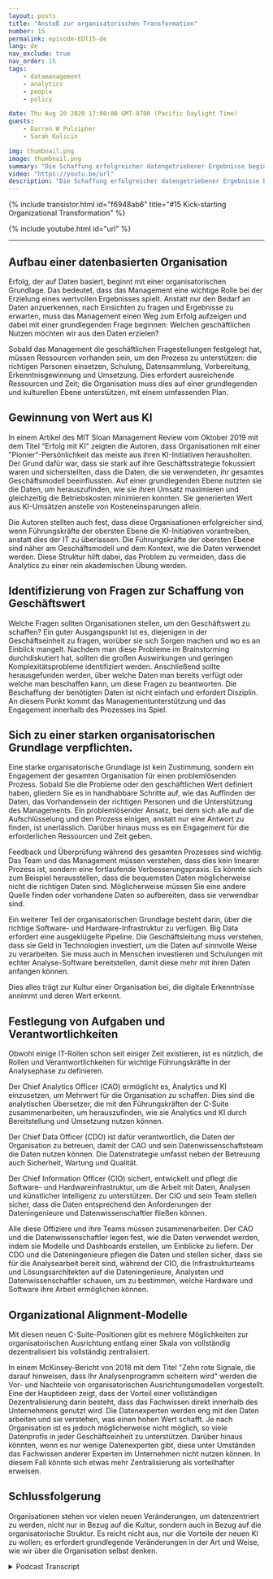 ```yaml
---
layout: posts
title: "Anstoß zur organisatorischen Transformation"
number: 15
permalink: episode-EDT15-de
lang: de
nav_exclude: true
nav_order: 15
tags:
    - datamanagement
    - analytics
    - people
    - policy

date: Thu Aug 20 2020 17:00:00 GMT-0700 (Pacific Daylight Time)
guests:
    - Darren W Pulsipher
    - Sarah Kalicin

img: thumbnail.png
image: thumbnail.png
summary: "Die Schaffung erfolgreicher datengetriebener Ergebnisse beginnt mit einer starken organisatorischen Grundlage. Darren und sein Gast Sarah Kalicin, Lead Data Scientist Data Center Group Intel, diskutieren die Schlüsselaspekte dieser grundlegenden Veränderung."
video: "https://youtu.be/url"
description: "Die Schaffung erfolgreicher datengetriebener Ergebnisse beginnt mit einer starken organisatorischen Grundlage. Darren und sein Gast Sarah Kalicin, Lead Data Scientist Data Center Group Intel, diskutieren die Schlüsselaspekte dieser grundlegenden Veränderung."
---
```


<div>
{% include transistor.html id="f6948ab6" title="#15 Kick-starting Organizational Transformation" %}

{% include youtube.html id="url" %}
</div>

---

## Aufbau einer datenbasierten Organisation

Erfolg, der auf Daten basiert, beginnt mit einer organisatorischen Grundlage. Das bedeutet, dass das Management eine wichtige Rolle bei der Erzielung eines wertvollen Ergebnisses spielt. Anstatt nur den Bedarf an Daten anzuerkennen, nach Einsichten zu fragen und Ergebnisse zu erwarten, muss das Management einen Weg zum Erfolg aufzeigen und dabei mit einer grundlegenden Frage beginnen: Welchen geschäftlichen Nutzen möchten wir aus den Daten erzielen?

Sobald das Management die geschäftlichen Fragestellungen festgelegt hat, müssen Ressourcen vorhanden sein, um den Prozess zu unterstützen: die richtigen Personen einsetzen, Schulung, Datensammlung, Vorbereitung, Erkenntnisgewinnung und Umsetzung. Dies erfordert ausreichende Ressourcen und Zeit; die Organisation muss dies auf einer grundlegenden und kulturellen Ebene unterstützen, mit einem umfassenden Plan.

## Gewinnung von Wert aus KI

In einem Artikel des MIT Sloan Management Review vom Oktober 2019 mit dem Titel "Erfolg mit KI" zeigten die Autoren, dass Organisationen mit einer "Pionier"-Persönlichkeit das meiste aus ihren KI-Initiativen herausholten. Der Grund dafür war, dass sie stark auf ihre Geschäftsstrategie fokussiert waren und sicherstellten, dass die Daten, die sie verwendeten, ihr gesamtes Geschäftsmodell beeinflussten. Auf einer grundlegenden Ebene nutzten sie die Daten, um herauszufinden, wie sie ihren Umsatz maximieren und gleichzeitig die Betriebskosten minimieren konnten. Sie generierten Wert aus KI-Umsätzen anstelle von Kosteneinsparungen allein.

Die Autoren stellten auch fest, dass diese Organisationen erfolgreicher sind, wenn Führungskräfte der obersten Ebene die KI-Initiativen vorantreiben, anstatt dies der IT zu überlassen. Die Führungskräfte der obersten Ebene sind näher am Geschäftsmodell und dem Kontext, wie die Daten verwendet werden. Diese Struktur hilft dabei, das Problem zu vermeiden, dass die Analytics zu einer rein akademischen Übung werden.

## Identifizierung von Fragen zur Schaffung von Geschäftswert

Welche Fragen sollten Organisationen stellen, um den Geschäftswert zu schaffen? Ein guter Ausgangspunkt ist es, diejenigen in der Geschäftseinheit zu fragen, worüber sie sich Sorgen machen und wo es an Einblick mangelt. Nachdem man diese Probleme im Brainstorming durchdiskutiert hat, sollten die großen Auswirkungen und geringen Komplexitätsprobleme identifiziert werden. Anschließend sollte herausgefunden werden, über welche Daten man bereits verfügt oder welche man beschaffen kann, um diese Fragen zu beantworten. Die Beschaffung der benötigten Daten ist nicht einfach und erfordert Disziplin. An diesem Punkt kommt das Managementunterstützung und das Engagement innerhalb des Prozesses ins Spiel.

## Sich zu einer starken organisatorischen Grundlage verpflichten.

Eine starke organisatorische Grundlage ist kein Zustimmung, sondern ein Engagement der gesamten Organisation für einen problemlösenden Prozess. Sobald Sie die Probleme oder den geschäftlichen Wert definiert haben, gliedern Sie es in handhabbare Schritte auf, wie das Auffinden der Daten, das Vorhandensein der richtigen Personen und die Unterstützung des Managements. Ein problemlösender Ansatz, bei dem sich alle auf die Aufschlüsselung und den Prozess einigen, anstatt nur eine Antwort zu finden, ist unerlässlich. Darüber hinaus muss es ein Engagement für die erforderlichen Ressourcen und Zeit geben.

Feedback und Überprüfung während des gesamten Prozesses sind wichtig. Das Team und das Management müssen verstehen, dass dies kein linearer Prozess ist, sondern eine fortlaufende Verbesserungspraxis. Es könnte sich zum Beispiel herausstellen, dass die bequemsten Daten möglicherweise nicht die richtigen Daten sind. Möglicherweise müssen Sie eine andere Quelle finden oder vorhandene Daten so aufbereiten, dass sie verwendbar sind.

Ein weiterer Teil der organisatorischen Grundlage besteht darin, über die richtige Software- und Hardware-Infrastruktur zu verfügen. Big Data erfordert eine ausgeklügelte Pipeline. Die Geschäftsleitung muss verstehen, dass sie Geld in Technologien investiert, um die Daten auf sinnvolle Weise zu verarbeiten. Sie muss auch in Menschen investieren und Schulungen mit echter Analyse-Software bereitstellen, damit diese mehr mit ihren Daten anfangen können.

Dies alles trägt zur Kultur einer Organisation bei, die digitale Erkenntnisse annimmt und deren Wert erkennt.

## Festlegung von Aufgaben und Verantwortlichkeiten

Obwohl einige IT-Rollen schon seit einiger Zeit existieren, ist es nützlich, die Rollen und Verantwortlichkeiten für wichtige Führungskräfte in der Analysephase zu definieren.

Der Chief Analytics Officer (CAO) ermöglicht es, Analytics und KI einzusetzen, um Mehrwert für die Organisation zu schaffen. Dies sind die analytischen Übersetzer, die mit den Führungskräften der C-Suite zusammenarbeiten, um herauszufinden, wie sie Analytics und KI durch Bereitstellung und Umsetzung nutzen können.

Der Chief Data Officer (CDO) ist dafür verantwortlich, die Daten der Organisation zu betreuen, damit der CAO und sein Datenwissenschaftsteam die Daten nutzen können. Die Datenstrategie umfasst neben der Betreuung auch Sicherheit, Wartung und Qualität.

Der Chief Information Officer (CIO) sichert, entwickelt und pflegt die Software- und Hardwareinfrastruktur, um die Arbeit mit Daten, Analysen und künstlicher Intelligenz zu unterstützen. Der CIO und sein Team stellen sicher, dass die Daten entsprechend den Anforderungen der Dateningenieure und Datenwissenschaftler fließen können.

Alle diese Offiziere und ihre Teams müssen zusammenarbeiten. Der CAO und die Datenwissenschaftler legen fest, wie die Daten verwendet werden, indem sie Modelle und Dashboards erstellen, um Einblicke zu liefern. Der CDO und die Dateningenieure pflegen die Daten und stellen sicher, dass sie für die Analysearbeit bereit sind, während der CIO, die Infrastrukturteams und Lösungsarchitekten auf die Dateningenieure, Analysten und Datenwissenschaftler schauen, um zu bestimmen, welche Hardware und Software ihre Arbeit ermöglichen können.

## Organizational Alignment-Modelle

Mit diesen neuen C-Suite-Positionen gibt es mehrere Möglichkeiten zur organisatorischen Ausrichtung entlang einer Skala von vollständig dezentralisiert bis vollständig zentralisiert.

In einem McKinsey-Bericht von 2018 mit dem Titel "Zehn rote Signale, die darauf hinweisen, dass Ihr Analysenprogramm scheitern wird" werden die Vor- und Nachteile von organisatorischen Ausrichtungsmodellen vorgestellt. Eine der Hauptideen zeigt, dass der Vorteil einer vollständigen Dezentralisierung darin besteht, dass das Fachwissen direkt innerhalb des Unternehmens genutzt wird. Die Datenexperten werden eng mit den Daten arbeiten und sie verstehen, was einen hohen Wert schafft. Je nach Organisation ist es jedoch möglicherweise nicht möglich, so viele Datenprofis in jeder Geschäftseinheit zu unterstützen. Darüber hinaus könnten, wenn es nur wenige Datenexperten gibt, diese unter Umständen das Fachwissen anderer Experten im Unternehmen nicht nutzen können. In diesem Fall könnte sich etwas mehr Zentralisierung als vorteilhafter erweisen.

## Schlussfolgerung

Organisationen stehen vor vielen neuen Veränderungen, um datenzentriert zu werden, nicht nur in Bezug auf die Kultur, sondern auch in Bezug auf die organisatorische Struktur. Es reicht nicht aus, nur die Vorteile der neuen KI zu wollen; es erfordert grundlegende Veränderungen in der Art und Weise, wie wir über die Organisation selbst denken.



<details>
<summary> Podcast Transcript </summary>

<p></p>

</details>

